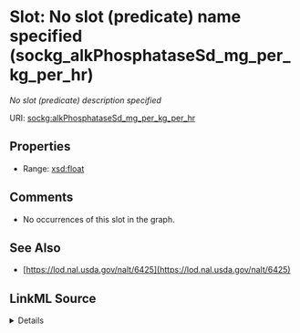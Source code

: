 

# Slot: No slot (predicate) name specified (sockg_alkPhosphataseSd_mg_per_kg_per_hr)


_No slot (predicate) description specified_







URI: [sockg:alkPhosphataseSd_mg_per_kg_per_hr](https://idir.uta.edu/sockg-ontology/docs/alkPhosphataseSd_mg_per_kg_per_hr)



<!-- no inheritance hierarchy -->








## Properties

* Range: [xsd:float](http://www.w3.org/2001/XMLSchema#float)





## Comments

* No occurrences of this slot in the graph.

## See Also

* [https://lod.nal.usda.gov/nalt/6425](https://lod.nal.usda.gov/nalt/6425)



## LinkML Source

<details>

```yaml
name: sockg_alkPhosphataseSd_mg_per_kg_per_hr
description: No slot (predicate) description specified
title: No slot (predicate) name specified
comments:
- No occurrences of this slot in the graph.
from_schema: soc-kg
see_also:
- https://lod.nal.usda.gov/nalt/6425
rank: 1000
domain: sockg_SoilBiologicalSample
slot_uri: sockg:alkPhosphataseSd_mg_per_kg_per_hr
alias: sockg_alkPhosphataseSd_mg_per_kg_per_hr
range: float

```
</details>